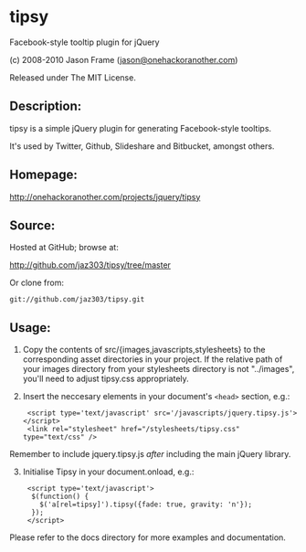# tipsy

Facebook-style tooltip plugin for jQuery

(c) 2008-2010 Jason Frame (jason@onehackoranother.com)

Released under The MIT License.

## Description:

tipsy is a simple jQuery plugin for generating Facebook-style tooltips.

It's used by Twitter, Github, Slideshare and Bitbucket, amongst others.

## Homepage:

http://onehackoranother.com/projects/jquery/tipsy

## Source:

Hosted at GitHub; browse at:

  http://github.com/jaz303/tipsy/tree/master

Or clone from:

    git://github.com/jaz303/tipsy.git

## Usage:

1. Copy the contents of src/{images,javascripts,stylesheets} to the corresponding asset directories in your project. 
   If the relative path of your images directory from your stylesheets   directory is not "../images", you'll need to adjust tipsy.css appropriately.

2. Insert the neccesary elements in your document's `<head>` section, e.g.:
   
        <script type='text/javascript' src='/javascripts/jquery.tipsy.js'></script>
        <link rel="stylesheet" href="/stylesheets/tipsy.css" type="text/css" />

 Remember to include jquery.tipsy.js *after* including the main jQuery library.

3. Initialise Tipsy in your document.onload, e.g.:

        <script type='text/javascript'>
         $(function() {
	       $('a[rel=tipsy]').tipsy({fade: true, gravity: 'n'});
	     });
        </script>

Please refer to the docs directory for more examples and documentation.

